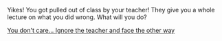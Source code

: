 Yikes! You got pulled out of class by your teacher!
They give you a whole lecture on what you did wrong.
What will you do?  
  
[You don't care... Ignore the teacher and face the other way]()